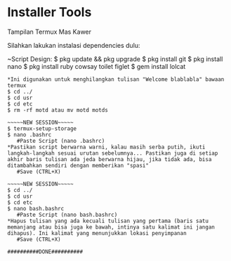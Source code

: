 # Installer Tools
Tampilan Termux Mas Kawer

Silahkan lakukan instalasi dependencies dulu:

~Script Design:
$ pkg update && pkg upgrade
$ pkg install git
$ pkg install nano
$ pkg install ruby cowsay toilet figlet
$ gem install lolcat

~~~~~NEW SESSION~~~~~
*Ini digunakan untuk menghilangkan tulisan "Welcome blablabla" bawaan termux
$ cd ../
$ cd usr
$ cd etc
$ rm -rf motd atau mv motd motds

~~~~~NEW SESSION~~~~~
$ termux-setup-storage
$ nano .bashrc
   #Paste Script (nano .bashrc)
*Pastikan script berwarna warni, kalau masih serba putih, ikuti langkah-langkah sesuai urutan sebelumnya... Pastikan juga di setiap akhir baris tulisan ada jeda berwarna hijau, jika tidak ada, bisa ditambahkan sendiri dengan memberikan "spasi"
   #Save (CTRL+X)

~~~~~NEW SESSION~~~~~
$ cd ../
$ cd usr
$ cd etc
$ nano bash.bashrc
   #Paste Script (nano bash.bashrc)
*Hapus tulisan yang ada kecuali tulisan yang pertama (baris satu memanjang atau bisa juga ke bawah, intinya satu kalimat ini jangan dihapus). Ini kalimat yang menunjukkan lokasi penyimpanan
   #Save (CTRL+X)

##########DONE##########
